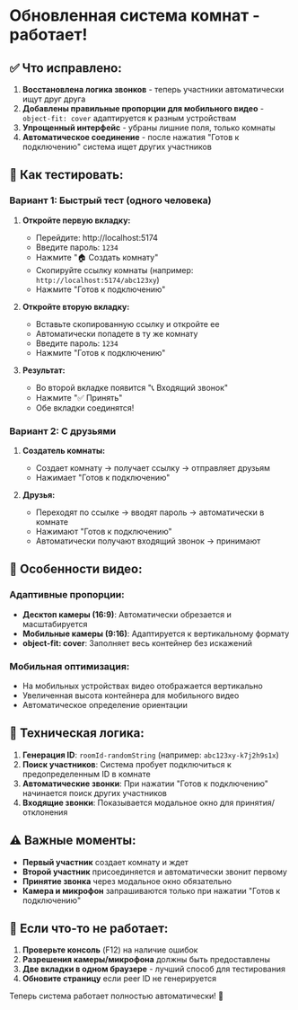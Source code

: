 # Обновленная система комнат - работает!

## ✅ Что исправлено:

1. **Восстановлена логика звонков** - теперь участники автоматически ищут друг друга
2. **Добавлены правильные пропорции для мобильного видео** - `object-fit: cover` адаптируется к разным устройствам
3. **Упрощенный интерфейс** - убраны лишние поля, только комнаты
4. **Автоматическое соединение** - после нажатия "Готов к подключению" система ищет других участников

## 🚀 Как тестировать:

### Вариант 1: Быстрый тест (одного человека)

1. **Откройте первую вкладку:**
   - Перейдите: http://localhost:5174
   - Введите пароль: `1234`
   - Нажмите "🏠 Создать комнату" 
   - Скопируйте ссылку комнаты (например: `http://localhost:5174/abc123xy`)
   - Нажмите "Готов к подключению"

2. **Откройте вторую вкладку:**
   - Вставьте скопированную ссылку и откройте ее
   - Автоматически попадете в ту же комнату
   - Введите пароль: `1234`
   - Нажмите "Готов к подключению"

3. **Результат:**
   - Во второй вкладке появится "📞 Входящий звонок"
   - Нажмите "✅ Принять"
   - Обе вкладки соединятся!

### Вариант 2: С друзьями

1. **Создатель комнаты:**
   - Создает комнату → получает ссылку → отправляет друзьям
   - Нажимает "Готов к подключению"

2. **Друзья:**
   - Переходят по ссылке → вводят пароль → автоматически в комнате
   - Нажимают "Готов к подключению" 
   - Автоматически получают входящий звонок → принимают

## 🎥 Особенности видео:

### Адаптивные пропорции:
- **Десктоп камеры (16:9)**: Автоматически обрезается и масштабируется 
- **Мобильные камеры (9:16)**: Адаптируется к вертикальному формату
- **object-fit: cover**: Заполняет весь контейнер без искажений

### Мобильная оптимизация:
- На мобильных устройствах видео отображается вертикально
- Увеличенная высота контейнера для мобильного видео
- Автоматическое определение ориентации

## 🔧 Техническая логика:

1. **Генерация ID**: `roomId-randomString` (например: `abc123xy-k7j2h9s1x`)
2. **Поиск участников**: Система пробует подключиться к предопределенным ID в комнате
3. **Автоматические звонки**: При нажатии "Готов к подключению" начинается поиск других участников
4. **Входящие звонки**: Показывается модальное окно для принятия/отклонения

## ⚠️ Важные моменты:

- **Первый участник** создает комнату и ждет
- **Второй участник** присоединяется и автоматически звонит первому
- **Принятие звонка** через модальное окно обязательно
- **Камера и микрофон** запрашиваются только при нажатии "Готов к подключению"

## 🐛 Если что-то не работает:

1. **Проверьте консоль** (F12) на наличие ошибок
2. **Разрешения камеры/микрофона** должны быть предоставлены
3. **Две вкладки в одном браузере** - лучший способ для тестирования
4. **Обновите страницу** если peer ID не генерируется

Теперь система работает полностью автоматически! 🎉
